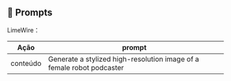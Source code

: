 ## 🧠 Prompts


LimeWire：

|   Ação   | prompt                                                                                                                                                                                                                                                                         |
| :------: | ------------------------------------------------------------------------------------------------------------------------------------------------------------------------------------------------------------------------------------------------------------------------------ |
| conteúdo | Generate a stylized high-resolution image of a female robot podcaster |